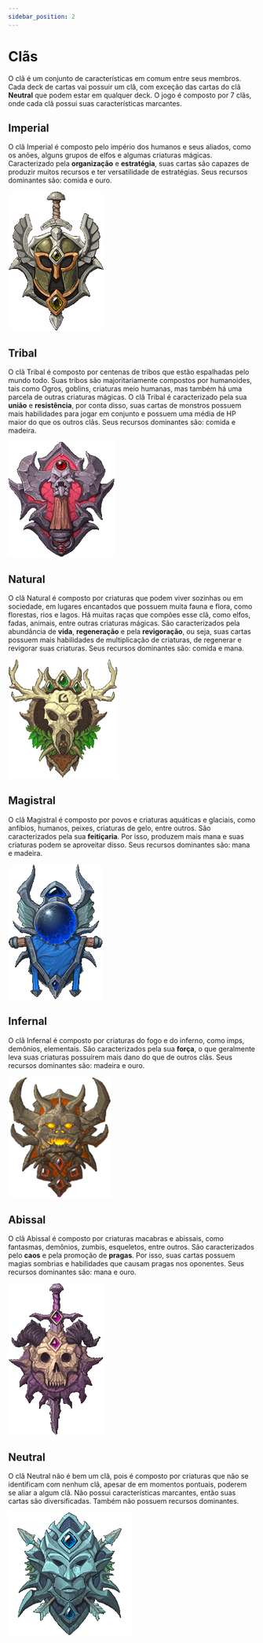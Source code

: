 ```yaml
---
sidebar_position: 2
---
```


# Clãs
O clã é um conjunto de características em comum entre seus membros. Cada deck de cartas vai possuir um clã, com exceção das cartas do clã **Neutral** que podem estar em qualquer deck. O jogo é composto por 7 clãs, onde cada clã possui suas características marcantes.

## Imperial
O clã Imperial é composto pelo império dos humanos e seus aliados, como os anões, alguns grupos de elfos e algumas criaturas mágicas. Caracterizado pela **organização** e **estratégia**, suas cartas são capazes de produzir muitos recursos e ter versatilidade de estratégias. Seus recursos dominantes são: comida e ouro.

![Emblema Imperial](/img/emblem_imperial.png)


## Tribal
O clã Tribal é composto por centenas de tribos que estão espalhadas pelo mundo todo. Suas tribos são majoritariamente compostos por humanoides, tais como Ogros, goblins, criaturas meio humanas, mas também há uma parcela de outras criaturas mágicas. O clã Tribal é caracterizado pela sua **união** e **resistência**, por conta disso, suas cartas de monstros possuem mais habilidades para jogar em conjunto e possuem uma média de HP maior do que os outros clãs. Seus recursos dominantes são: comida e madeira.

![Emblema Tribal](/img/emblem_tribal.png)


## Natural
O clã Natural é composto por criaturas que podem viver sozinhas ou em sociedade, em lugares encantados que possuem muita fauna e flora, como florestas, rios e lagos. Há muitas raças que compões esse clã, como elfos, fadas, animais, entre outras criaturas mágicas. São caracterizados pela abundância de **vida**, **regeneração** e pela **revigoração**, ou seja, suas cartas possuem mais habilidades de multiplicação de criaturas, de regenerar e revigorar suas criaturas. Seus recursos dominantes são: comida e mana.

![Emblema Natural](/img/emblem_natural.png)


## Magistral
O clã Magistral é composto por povos e criaturas aquáticas e glaciais, como anfíbios, humanos, peixes, criaturas de gelo, entre outros. São caracterizados pela sua **feitiçaria**. Por isso, produzem mais mana e suas criaturas podem se aproveitar disso. Seus recursos dominantes são: mana e madeira.

![Emblema Magistral](/img/emblem_magistral.png)


## Infernal
O clã Infernal é composto por criaturas do fogo e do inferno, como imps, demônios, elementais. São caracterizados pela sua **força**, o que geralmente leva suas criaturas possuírem mais dano do que de outros clãs. Seus recursos dominantes são: madeira e ouro.

![Emblema Infernal](/img/emblem_infernal.png)


## Abissal
O clã Abissal é composto por criaturas macabras e abissais, como fantasmas, demônios, zumbis, esqueletos, entre outros. São caracterizados pelo **caos** e pela promoção de **pragas**. Por isso, suas cartas possuem magias sombrias e habilidades que causam pragas nos oponentes. Seus recursos dominantes são: mana e ouro.

![Emblema Abissal](/img/emblem_abissal.png)


## Neutral
O clã Neutral não é bem um clã, pois é composto por criaturas que não se identificam com nenhum clã, apesar de em momentos pontuais, poderem se aliar a algum clã. Não possui características marcantes, então suas cartas são diversificadas. Também não possuem recursos dominantes.

![Emblema Neutral](/img/emblem_neutral.png)
